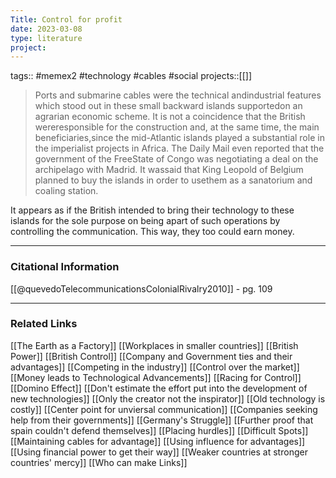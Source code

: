 ```yaml
---
Title: Control for profit
date: 2023-03-08
type: literature
project:
---
```

tags:: #memex2 #technology #cables #social
projects::[[]]

> Ports and submarine cables were the technical andindustrial features which stood out in these small backward islands supportedon an agrarian economic scheme. It is not a coincidence that the British wereresponsible for the construction and, at the same time, the main beneficiaries,since the mid-Atlantic islands played a substantial role in the imperialist projects in Africa. The Daily Mail even reported that the government of the FreeState of Congo was negotiating a deal on the archipelago with Madrid. It wassaid that King Leopold of Belgium planned to buy the islands in order to usethem as a sanatorium and coaling station.

It appears as if the British intended to bring their technology to these islands for the sole purpose on being apart of such operations by controlling the communication. This way, they too could earn money.

---
### Citational Information
[[@quevedoTelecommunicationsColonialRivalry2010]] - pg. 109

---

### Related Links

[[The Earth as a Factory]]
[[Workplaces in smaller countries]]
[[British Power]]
[[British Control]]
[[Company and Government ties and their advantages]]
[[Competing in the industry]]
[[Control over the market]]
[[Money leads to Technological Advancements]]
[[Racing for Control]]
[[Domino Effect]]
[[Don't estimate the effort put into the development of new technologies]]
[[Only the creator not the inspirator]]
[[Old technology is costly]]
[[Center point for unviersal communication]]
[[Companies seeking help from their governments]]
[[Germany's Struggle]]
[[Further proof that spain couldn't defend themselves]]
[[Placing hurdles]]
[[Difficult Spots]]
[[Maintaining cables for advantage]]
[[Using influence for advantages]]
[[Using financial power to get their way]]
[[Weaker countries at stronger countries' mercy]]
[[Who can make Links]]
